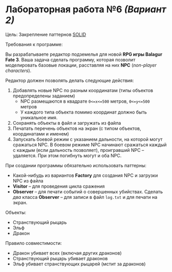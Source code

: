 # Лабораторная работа **№6** _(Вариант 2)_

Цель: Закрепление паттернов [SOLID](https://habr.com/ru/companies/productivity_inside/articles/505430/)

Требования к программе:

Вы разрабатываете редактор подземелья для новой **RPG игры Balagur Fate 3**. Ваша задача сделать программу, которая позволит моделировать базовые локации, расставляя на них **NPC** (_non-player characters_).

Редактор должен позволять делать следующие действия:

1. Добавлять новые NPC по разным координатам (типы объектов предопределены заданием)
   - NPC размещаются в квадрате `0<=x<=500` метров, `0<=y<=500` метров
   - У каждого типа объекта помимо координат должно быть уникальное имя.
2. Сохранять объекты в файл и загружать из файла
3. Печатать перечень объектов на экран (с типом объектов, координатами и именем)
4. Запускать боевой режим с указанием дальности, на которой могут сражаться NPC. В боевом режиме NPC начинают сражаться каждый с каждым (если дальность позволяет), проигравший NPC – удаляется. При этом погибнуть могут и оба NPC.

При создании программы обязательно использовать паттерны:

- Какой-нибудь из вариантов **Factory** для создания NPC и загрузки NPC из файла
- **Visitor** – для проведения цикла сражения
- **Observer** – для печати событий о совершенных убийствах. Сделать _два_ класса **Observer** – для записи в файл `log.txt` и для печати на экран.

Объекты:

- Странствующий рыцарь
- Эльф
- Дракон

Правило совместимости:

- Дракон убивает всех (включая других драконов)
- Странствующий рыцарь убивает драконов
- Эльф убивает странствующих рыцарей (мстит за драконов)
